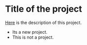 # Title of the project

[Here](www.wikipedia.org) is the description of this project.


- Its a new project.
- This is not a project.


